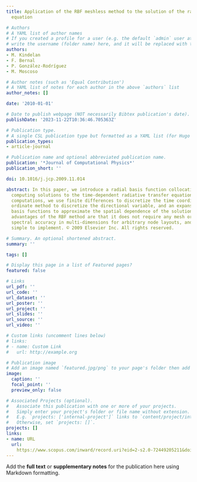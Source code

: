 ```yaml
---
title: Application of the RBF meshless method to the solution of the radiative transport
  equation

# Authors
# A YAML list of author names
# If you created a profile for a user (e.g. the default `admin` user at `content/authors/admin/`), 
# write the username (folder name) here, and it will be replaced with their full name and linked to their profile.
authors:
- M. Kindelan
- F. Bernal
- P. González-Rodríguez
- M. Moscoso

# Author notes (such as 'Equal Contribution')
# A YAML list of notes for each author in the above `authors` list
author_notes: []

date: '2010-01-01'

# Date to publish webpage (NOT necessarily Bibtex publication's date).
publishDate: '2023-11-22T10:36:46.705363Z'

# Publication type.
# A single CSL publication type but formatted as a YAML list (for Hugo requirements).
publication_types:
- article-journal

# Publication name and optional abbreviated publication name.
publication: '*Journal of Computational Physics*'
publication_short: ''

doi: 10.1016/j.jcp.2009.11.014

abstract: In this paper, we introduce a radial basis function collocation method for
  computing solutions to the time-dependent radiative transfer equation. For these
  computations, we use finite differences to discretize the time coordinate, a discrete
  ordinate method to discretize the directional variable, and an expansion in radial
  basis functions to approximate the spatial dependence of the solution. The main
  advantages of the RBF method are that it does not require any mesh or grid, achieves
  spectral accuracy in multi-dimensions for arbitrary node layouts, and it is extremely
  simple to implement. © 2009 Elsevier Inc. All rights reserved.

# Summary. An optional shortened abstract.
summary: ''

tags: []

# Display this page in a list of Featured pages?
featured: false

# Links
url_pdf: ''
url_code: ''
url_dataset: ''
url_poster: ''
url_project: ''
url_slides: ''
url_source: ''
url_video: ''

# Custom links (uncomment lines below)
# links:
# - name: Custom Link
#   url: http://example.org

# Publication image
# Add an image named `featured.jpg/png` to your page's folder then add a caption below.
image:
  caption: ''
  focal_point: ''
  preview_only: false

# Associated Projects (optional).
#   Associate this publication with one or more of your projects.
#   Simply enter your project's folder or file name without extension.
#   E.g. `projects: ['internal-project']` links to `content/project/internal-project/index.md`.
#   Otherwise, set `projects: []`.
projects: []
links:
- name: URL
  url: 
    https://www.scopus.com/inward/record.uri?eid=2-s2.0-72449205211&doi=10.1016%2fj.jcp.2009.11.014&partnerID=40&md5=d77eb64fda9a3fca4c9a48f689fd1cf6
---
```


Add the **full text** or **supplementary notes** for the publication here using Markdown formatting.

